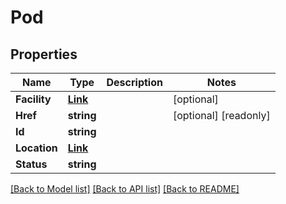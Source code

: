 # Pod

## Properties

Name | Type | Description | Notes
------------ | ------------- | ------------- | -------------
**Facility** | [**Link**](Link.md) |  | [optional] 
**Href** | **string** |  | [optional] [readonly] 
**Id** | **string** |  | 
**Location** | [**Link**](Link.md) |  | 
**Status** | **string** |  | 

[[Back to Model list]](../README.md#documentation-for-models) [[Back to API list]](../README.md#documentation-for-api-endpoints) [[Back to README]](../README.md)


